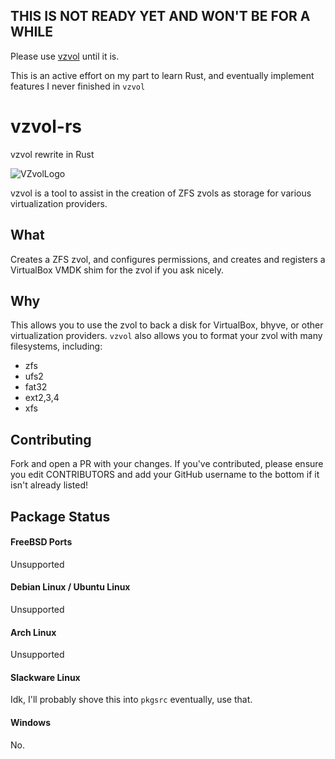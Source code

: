 ## THIS IS NOT READY YET AND WON'T BE FOR A WHILE

Please use [vzvol](https://github.com/RainbowHackerHorse/vzvol) until it is.

This is an active effort on my part to learn Rust, and eventually implement features I never finished in `vzvol`

# vzvol-rs
vzvol rewrite in Rust

![VZvolLogo](https://github.com/RainbowHackerHorse/vzvol/raw/master/HorseDrive_vector_border.png)

vzvol is a tool to assist in the creation of ZFS zvols as storage for various virtualization providers.

## What
Creates a ZFS zvol, and configures permissions, and creates and registers a VirtualBox VMDK shim for the zvol if you ask nicely. 

## Why
This allows you to use the zvol to back a disk for VirtualBox, bhyve, or other virtualization providers.
`vzvol` also allows you to format your zvol with many filesystems, including:
- zfs
- ufs2
- fat32
- ext2,3,4
- xfs

## Contributing
Fork and open a PR with your changes.
If you've contributed, please ensure you edit CONTRIBUTORS and add your GitHub username
to the bottom if it isn't already listed!

## Package Status
#### FreeBSD Ports
Unsupported

#### Debian Linux / Ubuntu Linux
Unsupported

#### Arch Linux
Unsupported

#### Slackware Linux
Idk, I'll probably shove this into `pkgsrc` eventually, use that.

#### Windows
No.



